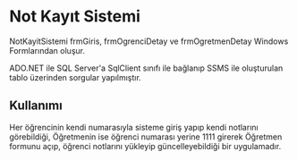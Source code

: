 # Not Kayıt Sistemi

NotKayitSistemi frmGiris, frmOgrenciDetay ve frmOgretmenDetay Windows Formlarından oluşur.

ADO.NET ile SQL Server'a SqlClient sınıfı ile bağlanıp SSMS ile oluşturulan tablo üzerinden sorgular yapılmıştır.

## Kullanımı

Her öğrencinin kendi numarasıyla sisteme giriş yapıp kendi notlarını görebildiği, Öğretmenin ise öğrenci numarası yerine 1111 girerek Öğretmen formunu açıp, öğrenci notlarını yükleyip güncelleyebildiği bir uygulamadır.
